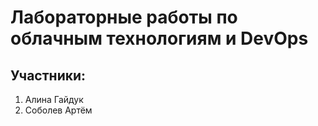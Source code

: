 # Лабораторные работы по облачным технологиям и DevOps

## Участники:
1. Алина Гайдук
2. Соболев Артём

   
